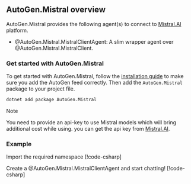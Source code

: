## AutoGen.Mistral overview

AutoGen.Mistral provides the following agent(s) to connect to [Mistral.AI](https://mistral.ai/) platform.
- @AutoGen.Mistral.MistralClientAgent: A slim wrapper agent over @AutoGen.Mistral.MistralClient.

### Get started with AutoGen.Mistral

To get started with AutoGen.Mistral, follow the [installation guide](Installation.md) to make sure you add the AutoGen feed correctly. Then add the `AutoGen.Mistral` package to your project file.

```bash
dotnet add package AutoGen.Mistral
```

>[!NOTE]
> You need to provide an api-key to use Mistral models which will bring additional cost while using. you can get the api key from [Mistral.AI](https://mistral.ai/).

### Example

Import the required namespace
[!code-csharp[](../../sample/AutoGen.BasicSamples/CodeSnippet/MistralAICodeSnippet.cs?name=using_statement)]

Create a @AutoGen.Mistral.MistralClientAgent and start chatting!
[!code-csharp[](../../sample/AutoGen.BasicSamples/CodeSnippet/MistralAICodeSnippet.cs?name=create_mistral_agent)]
